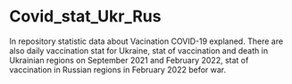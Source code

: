 # Covid_stat_Ukr_Rus
In repository statistic data about Vacination COVID-19 explaned. There are also daily vaccination stat for Ukraine, stat of vaccination and death in Ukrainian regions on September 2021 and February 2022, stat of vaccination  in Russian regions in February 2022 befor war. 
